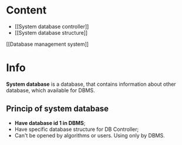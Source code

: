 # Content
- [[System database controller]]
- [[System database structure]]

[[Database management system]]

# Info
**System database** is a database, that contains information about other database, which available for DBMS.

## Princip of system database
- **Have database id 1 in DBMS**;
- Have specific database structure for DB Controller;
- Can't be opened by algorithms or users. Using only by DBMS.